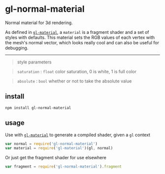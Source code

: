 # gl-normal-material

Normal material for 3d rendering.

As defined in [`gl-material`](https://github.com/freeman-lab/gl-material), a `material` is a fragment shader and a set of styles with defaults. This material sets the RGB values of each vertex with the mesh's normal vector, which looks really cool and can also be useful for debugging. 

--------------------------------------
> style parameters

> `saturation` : `float` color saturation, 0 is white, 1 is full color

> `absolute` : `bool` whether or not to take the absolute value

## install

```
npm install gl-normal-material
```

## usage

Use with [`gl-material`](https://github.com/freeman-lab/gl-material) to generate a compiled shader, given a `gl` context

```javascript
var normal = require('gl-normal-material')
var material = require('gl-material')(gl, normal)
```

Or just get the fragment shader for use elsewhere

```javascript
var fragment = require('gl-normal-material').fragment
```
